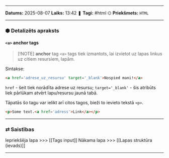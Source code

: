 ___

**Datums:** 2025-08-07
**Laiks:** 13:42
❚ **Tagi:** #html 
⌬ **Priekšmets:**  `HTML`

---
### ⬢ Detalizēts apraksts
#### `<a>` anchor tags

> [!NOTE] **anchor** tag
> `<a>` tags tiek izmantots, lai izvietot uz lapas linkus uz citiem resursiem, lapām.

Sintakse:

```html
<a href='adrese_uz_resursu' target='_blank'>Nospied mani!</a>
```

`href` - šeit tiek norādīta adrese uz resursu;
`target='_blank'` - šis atribūts liek pārlūkam atvērt lapu/resursu jaunā tabā.

Tāpatās šo tagu var ielikt arī citos tagos, bieži to ievieto tekstā `<p>`.

```html
<p>Some text.<a href='adress'>Link</a></p>
```

---
### ⇄ Saistības

Iepriekšēja lapa >>> [[Tags input]]
Nākama lapa >>> [[Lapas struktūra (ievads)]]

---